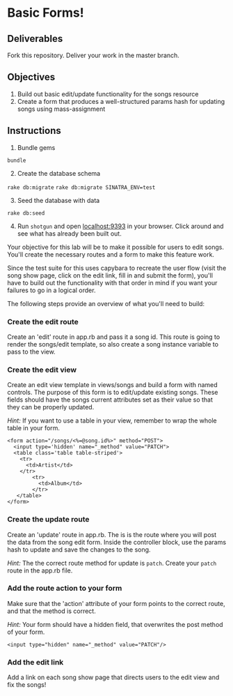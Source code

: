 # Basic Forms!

## Deliverables

Fork this repository. Deliver your work in the master branch.

## Objectives

1. Build out basic edit/update functionality for the songs resource
2. Create a form that produces a well-structured params hash for updating songs using mass-assignment

## Instructions

1) Bundle gems

`bundle`

2) Create the database schema

`rake db:migrate`
`rake db:migrate SINATRA_ENV=test`

3) Seed the database with data

`rake db:seed`

4) Run `shotgun` and open [localhost:9393](http://localhost:9393/) in your browser. Click around and see what has already been built out.

Your objective for this lab will be to make it possible for users to edit songs. You'll create the necessary routes and a form to make this feature work.

Since the test suite for this uses capybara to recreate the user flow (visit the song show page, click on the edit link, fill in and submit the form), you'll have to build out the functionality with that order in mind if you want your failures to go in a logical order. 

The following steps provide an overview of what you'll need to build:

### Create the edit route

Create an 'edit' route in app.rb and pass it a song id. This route is going to render the songs/edit template, so also create a song instance variable to pass to the view.

### Create the edit view

Create an edit view template in views/songs and build a form with named controls. The purpose of this form is to edit/update existing songs. These fields should have the songs current attributes set as their value so that they can be properly updated.

*Hint:* If you want to use a table in your view, remember to wrap the whole table in your form. 

```erb
<form action="/songs/<%=@song.id%>" method="POST">
  <input type='hidden' name="_method" value="PATCH">
  <table class='table table-striped'>
    <tr>
      <td>Artist</td>
    </tr>
        <tr>
          <td>Album</td>
        </tr>
   </table>
</form>
```

### Create the update route

Create an 'update' route in app.rb. The is is the route where you will post the data from the song edit form. Inside the controller block, use the params hash to update and save the changes to the song.

*Hint:* The the correct route method for update is `patch`. Create your `patch` route in the app.rb file.

### Add the route action to your form

Make sure that the 'action' attribute of your form points to the correct route, and that the method is correct.

*Hint:* Your form should have a hidden field, that overwrites the post method of your form.

```erb
<input type="hidden" name="_method" value="PATCH"/>
```

### Add the edit link

Add a link on each song show page that directs users to the edit view
and fix the songs!
